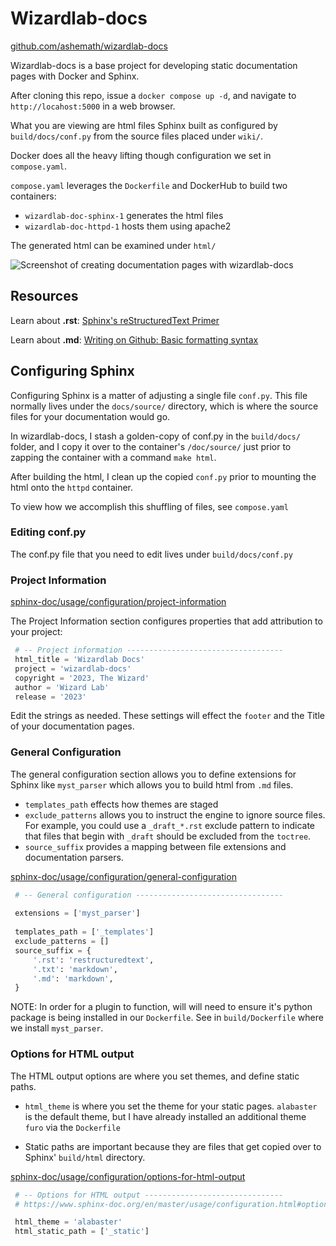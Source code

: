 # Wizardlab-docs
[github.com/ashemath/wizardlab-docs](https://github.com/ashemath/wizardlab-docs)

Wizardlab-docs is a base project for developing static documentation
pages with Docker and Sphinx. 

After cloning this repo, issue a `docker compose up -d`, and navigate to 
`http://locahost:5000` in a web browser.

What you are viewing are html files Sphinx built as configured by `build/docs/conf.py`
from the source files placed under `wiki/`.

Docker does all the heavy lifting though configuration we set in ``compose.yaml``.

``compose.yaml`` leverages the ``Dockerfile`` and DockerHub to build two containers:

* ``wizardlab-doc-sphinx-1`` generates the html files
* ``wizardlab-doc-httpd-1`` hosts them using apache2

The generated html can be examined under ``html/``

![Screenshot of creating documentation pages with wizardlab-docs](/images/sphinx-doc.png)

## Resources
Learn about **.rst**:
[Sphinx's reStructuredText Primer](https://www.sphinx-doc.org/en/master/usage/restructuredtext/basics.html)

Learn about **.md**:
[Writing on Github: Basic formatting syntax](https://docs.github.com/en/get-started/writing-on-github/getting-started-with-writing-and-formatting-on-github/basic-writing-and-formatting-syntax)

## Configuring Sphinx

Configuring Sphinx is a matter of adjusting a single file ``conf.py``. 
This file normally lives under the ``docs/source/`` directory, which 
is where the source files for your documentation would go.

In wizardlab-docs, I stash a golden-copy of conf.py in the ``build/docs/`` 
folder, and I copy it over to the container's ``/doc/source/`` just prior to zapping the 
container with a command ``make html``.

After building the html, I clean up the copied ``conf.py`` prior to mounting
the html onto the ``httpd`` container. 

To view how we accomplish this shuffling of files, see ``compose.yaml``


### Editing conf.py
 
The conf.py file that you need to edit lives under `build/docs/conf.py`

### Project Information
[sphinx-doc/usage/configuration/project-information](https://www.sphinx-doc.org/en/master/usage/configuration.html#project-information)

The Project Information section configures properties that add attribution to your project:

```python
 # -- Project information -----------------------------------
 html_title = 'Wizardlab Docs'
 project = 'wizardlab-docs'
 copyright = '2023, The Wizard'
 author = 'Wizard Lab'
 release = '2023'
```
Edit the strings as needed. These settings will effect the `footer` and the 
Title of your documentation pages.

### General Configuration
The general configuration section allows you to define extensions for Sphinx like 
``myst_parser`` which allows you to build html from ``.md`` files.

* ``templates_path`` effects how themes are staged
* ``exclude_patterns`` allows you to instruct the engine to ignore source files. 
  For example, you could use a ``_draft_*.rst`` exclude pattern to indicate that files
  that begin with ``_draft`` should be excluded from the ``toctree``.
* ``source_suffix`` provides a mapping between file extensions and documentation parsers.

[sphinx-doc/usage/configuration/general-configuration](https://www.sphinx-doc.org/en/master/usage/configuration.html#general-configuration)

```python
 # -- General configuration ---------------------------------
 
 extensions = ['myst_parser']
 
 templates_path = ['_templates']
 exclude_patterns = []
 source_suffix = {
     '.rst': 'restructuredtext',
     '.txt': 'markdown',
     '.md': 'markdown',
 }
```
NOTE: In order for a plugin to function, will will need to ensure it's python package is being
installed in our ``Dockerfile``. See in ``build/Dockerfile`` where we install ``myst_parser``. 

### Options for HTML output
The HTML output options are where you set themes, and define static paths. 

* ``html_theme`` is where you set the theme for your static pages.
  ``alabaster`` is the default theme, but I have already installed an
  additional theme `furo` via the `Dockerfile`

* Static paths are important because they are files that get copied over to 
  Sphinx' ``build/html`` directory.

[sphinx-doc/usage/configuration/options-for-html-output](https://www.sphinx-doc.org/en/master/usage/configuration.html#options-for-html-output
)

```python
 # -- Options for HTML output -------------------------------
 # https://www.sphinx-doc.org/en/master/usage/configuration.html#options-for-html-output

 html_theme = 'alabaster'
 html_static_path = ['_static']
```

